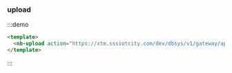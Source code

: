 ### upload

:::demo
```html
<template>
  <nb-upload action="https://xtm.sssiotcity.com/dev/dbsys/v1/gateway/api-dbsys-check/check/uploadFile"/>
</template>
```
:::
